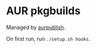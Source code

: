 # AUR pkgbuilds

Managed by [aurpublish](https://github.com/eli-schwartz/aurpublish).

On first run, run `./setup.sh hooks`.
